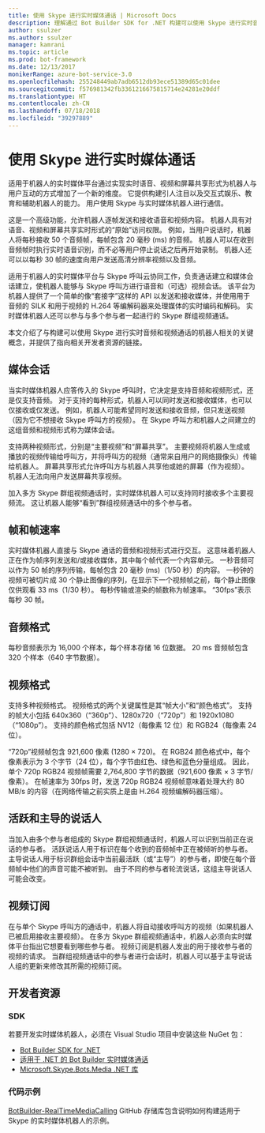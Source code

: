 ```yaml
---
title: 使用 Skype 进行实时媒体通话 | Microsoft Docs
description: 理解通过 Bot Builder SDK for .NET 构建可以使用 Skype 进行实时音频和视频通话的机器人的关键概念。
author: ssulzer
ms.author: ssulzer
manager: kamrani
ms.topic: article
ms.prod: bot-framework
ms.date: 12/13/2017
monikerRange: azure-bot-service-3.0
ms.openlocfilehash: 255248449ab7adb6512db93ece51389d65c01dee
ms.sourcegitcommit: f576981342fb3361216675815714e24281e20ddf
ms.translationtype: HT
ms.contentlocale: zh-CN
ms.lasthandoff: 07/18/2018
ms.locfileid: "39297889"
---
```

# <a name="real-time-media-calling-with-skype"></a>使用 Skype 进行实时媒体通话

适用于机器人的实时媒体平台通过实现实时语音、视频和屏幕共享形式为机器人与用户互动的方式增加了一个新的维度。 它提供构建引人注目以及交互式娱乐、教育和辅助机器人的能力。 用户使用 Skype 与实时媒体机器人进行通信。

这是一个高级功能，允许机器人逐帧发送和接收语音和视频内容。 机器人具有对语音、视频和屏幕共享实时形式的“原始”访问权限。 例如，当用户说话时，机器人将每秒接收 50 个音频帧，每帧包含 20 毫秒 (ms) 的音频。 机器人可以在收到音频帧时执行实时语音识别，而不必等用户停止说话之后再开始录制。 机器人还可以以每秒 30 帧的速度向用户发送高清分辨率视频以及音频。

适用于机器人的实时媒体平台与 Skype 呼叫云协同工作，负责通话建立和媒体会话建立，使机器人能够与 Skype 呼叫方进行语音和（可选）视频会话。 该平台为机器人提供了一个简单的像“套接字”这样的 API 以发送和接收媒体，并使用用于音频的 SILK 和用于视频的 H.264 等编解码器来处理媒体的实时编码和解码。 实时媒体机器人还可以参与与多个参与者一起进行的 Skype 群组视频通话。

本文介绍了与构建可以使用 Skype 进行实时音频和视频通话的机器人相关的关键概念，并提供了指向相关开发者资源的链接。

## <a name="media-session"></a>媒体会话
当实时媒体机器人应答传入的 Skype 呼叫时，它决定是支持音频和视频形式，还是仅支持音频。 对于支持的每种形式，机器人可以同时发送和接收媒体，也可以仅接收或仅发送。 例如，机器人可能希望同时发送和接收音频，但只发送视频（因为它不想接收 Skype 呼叫方的视频）。 在 Skype 呼叫方和机器人之间建立的这组音频和视频形式称为媒体会话。

支持两种视频形式，分别是“主要视频”和“屏幕共享”。 主要视频将机器人生成或播放的视频传输给呼叫方，并将呼叫方的视频（通常来自用户的网络摄像头）传输给机器人。 屏幕共享形式允许呼叫方与机器人共享他或她的屏幕（作为视频）。 机器人无法向用户发送屏幕共享视频。

加入多方 Skype 群组视频通话时，实时媒体机器人可以支持同时接收多个主要视频流。 这让机器人能够“看到”群组视频通话中的多个参与者。

## <a name="frames-and-frame-rate"></a>帧和帧速率
实时媒体机器人直接与 Skype 通话的音频和视频形式进行交互。 这意味着机器人正在作为帧序列发送和/或接收媒体，其中每个帧代表一个内容单元。 一秒音频可以作为 50 帧的序列传输，每帧包含 20 毫秒 (ms)（1/50 秒）的内容。 一秒钟的视频可被切片成 30 个静止图像的序列，在显示下一个视频帧之前，每个静止图像仅供观看 33 ms（1/30 秒）。 每秒传输或渲染的帧数称为帧速率。 “30fps”表示每秒 30 帧。

## <a name="audio-format"></a>音频格式
每秒音频表示为 16,000 个样本，每个样本存储 16 位数据。 20 ms 音频帧包含 320 个样本（640 字节数据）。

## <a name="video-format"></a>视频格式
支持多种视频格式。 视频格式的两个关键属性是其“帧大小”和“颜色格式”。 支持的帧大小包括 640x360（“360p”）、1280x720（“720p”）和 1920x1080（“1080p”）。 支持的颜色格式包括 NV12（每像素 12 位）和 RGB24（每像素 24 位）。

“720p”视频帧包含 921,600 像素 (1280 × 720)。 在 RGB24 颜色格式中，每个像素表示为 3 个字节（24 位），每个字节由红色、绿色和蓝色分量组成。 因此，单个 720p RGB24 视频帧需要 2,764,800 字节的数据（921,600 像素 × 3 字节/像素）。 在帧速率为 30fps 时，发送 720p RGB24 视频帧意味着处理大约 80 MB/s 的内容（在网络传输之前实质上是由 H.264 视频编解码器压缩）。

## <a name="active-and-dominant-speakers"></a>活跃和主导的说话人
当加入由多个参与者组成的 Skype 群组视频通话时，机器人可以识别当前正在说话的参与者。 活跃说话人用于标识在每个收到的音频帧中正在被倾听的参与者。 主导说话人用于标识群组会话中当前最活跃（或“主导”）的参与者，即使在每个音频帧中他们的声音可能不被听到。 由于不同的参与者轮流说话，这组主导说话人可能会改变。

## <a name="video-subscription"></a>视频订阅
在与单个 Skype 呼叫方的通话中，机器人将自动接收呼叫方的视频（如果机器人已被启用接收主要视频）。 在多方 Skype 群组视频通话中，机器人必须向实时媒体平台指出它想要看到哪些参与者。 视频订阅是机器人发出的用于接收参与者的视频的请求。 当群组视频通话中的参与者进行会话时，机器人可以基于主导说话人组的更新来修改其所需的视频订阅。

## <a name="developer-resources"></a>开发者资源 

### <a name="sdks"></a>SDK

若要开发实时媒体机器人，必须在 Visual Studio 项目中安装这些 NuGet 包：

- [Bot Builder SDK for .NET](bot-builder-dotnet-overview.md)
- [适用于 .NET 的 Bot Builder 实时媒体通话](https://www.nuget.org/packages?q=Bot.Builder.RealTimeMediaCalling)
- [Microsoft.Skype.Bots.Media .NET 库](https://www.nuget.org/packages?q=Microsoft.Skype.Bots.Media)

### <a name="code-samples"></a>代码示例

[BotBuilder-RealTimeMediaCalling](https://github.com/Microsoft/BotBuilder-RealTimeMediaCalling) GitHub 存储库包含说明如何构建适用于 Skype 的实时媒体机器人的示例。
